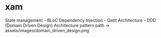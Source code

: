 # xam


State management - BLoC
Dependency Injection - GetIt
Architecture - DDD (Domain Driven Design)
Architecture pattern path -> assets/images/domain_driven_design.png
